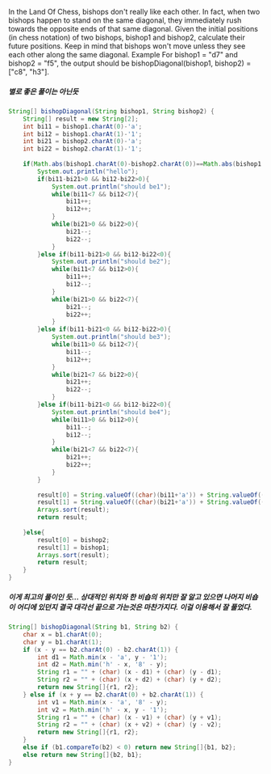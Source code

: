 In the Land Of Chess, bishops don't really like each other. In fact, when two bishops happen to stand on the same diagonal, they immediately rush towards the opposite ends of that same diagonal.
Given the initial positions (in chess notation) of two bishops, bishop1 and bishop2, calculate their future positions. Keep in mind that bishops won't move unless they see each other along the same diagonal.
Example
For bishop1 = "d7" and bishop2 = "f5", the output should be
bishopDiagonal(bishop1, bishop2) = ["c8", "h3"].
##### 별로 좋은 풀이는 아닌듯
```java
String[] bishopDiagonal(String bishop1, String bishop2) {
    String[] result = new String[2];
    int bi11 = bishop1.charAt(0)-'a';
    int bi12 = bishop1.charAt(1)-'1';
    int bi21 = bishop2.charAt(0)-'a';
    int bi22 = bishop2.charAt(1)-'1';
    
    if(Math.abs(bishop1.charAt(0)-bishop2.charAt(0))==Math.abs(bishop1.charAt(1)-bishop2.charAt(1))){
        System.out.println("hello");
        if(bi11-bi21>0 && bi12-bi22>0){
            System.out.println("should be1");
            while(bi11<7 && bi12<7){
                bi11++;
                bi12++;
            }
            while(bi21>0 && bi22>0){
                bi21--;
                bi22--;
            }
        }else if(bi11-bi21>0 && bi12-bi22<0){
            System.out.println("should be2");
            while(bi11<7 && bi12>0){
                bi11++;
                bi12--;
            }
            while(bi21>0 && bi22<7){
                bi21--;
                bi22++;
            }            
        }else if(bi11-bi21<0 && bi12-bi22>0){
            System.out.println("should be3");
            while(bi11>0 && bi12<7){
                bi11--;
                bi12++;
            }
            while(bi21<7 && bi22>0){
                bi21++;
                bi22--;
            }            
        }else if(bi11-bi21<0 && bi12-bi22<0){
            System.out.println("should be4");
            while(bi11>0 && bi12>0){
                bi11--;
                bi12--;
            }
            while(bi21<7 && bi22<7){
                bi21++;
                bi22++;
            }
        }
        
        result[0] = String.valueOf((char)(bi11+'a')) + String.valueOf((char)(bi12+'1'));
        result[1] = String.valueOf((char)(bi21+'a')) + String.valueOf((char)(bi22+'1'));
        Arrays.sort(result);
        return result;     
        
    }else{
        result[0] = bishop2;
        result[1] = bishop1;
        Arrays.sort(result);
        return result;
    }    
}
```

##### 이게 최고의 풀이인 듯... 상대적인 위치와 한 비숍의 위치만 잘 알고 있으면 나머지 비숍이 어디에 있던지 결국 대각선 끝으로 가는것은 마찬가지다. 이걸 이용해서 잘 풀었다.
```java
String[] bishopDiagonal(String b1, String b2) {
    char x = b1.charAt(0);
    char y = b1.charAt(1);
    if (x - y == b2.charAt(0) - b2.charAt(1)) {
        int d1 = Math.min(x - 'a', y - '1');
        int d2 = Math.min('h' - x, '8' - y);
        String r1 = "" + (char) (x - d1) + (char) (y - d1);
        String r2 = "" + (char) (x + d2) + (char) (y + d2);
        return new String[]{r1, r2};
    } else if (x + y == b2.charAt(0) + b2.charAt(1)) {
        int v1 = Math.min(x - 'a', '8' - y);
        int v2 = Math.min('h' - x, y - '1');
        String r1 = "" + (char) (x - v1) + (char) (y + v1);
        String r2 = "" + (char) (x + v2) + (char) (y - v2);
        return new String[]{r1, r2};
    }
    else if (b1.compareTo(b2) < 0) return new String[]{b1, b2};
    else return new String[]{b2, b1};
}
```